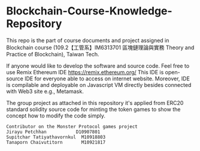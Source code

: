 # Blockchain-Course-Knowledge-Repository
This repo is the part of course documents and project assigned in Blockchain course (109.2【工管系】IM6313701 區塊鏈理論與實務 Theory and Practice of Blockchain), Taiwan Tech.

If anyone would like to develop the software and source code. Feel free to use Remix Ethereum IDE https://remix.ethereum.org/
This IDE is open-source IDE for everyone able to access on internet website. Moreover, IDE is compilable and deployable on Javascript VM directly besides connected with Web3 site e.g., Metamask.

The group project as attached in this repository it's applied from ERC20 standard solidity source code for minting the token games to show the concept how to modify the code simply. 

```
Contributor on the Monster Protocol games project
Jirayu Petchhan           D10907801
Supitchar Tatiyathavornkul 	M10918803
Tanaporn Chaivutitorn      	M10921817
```
